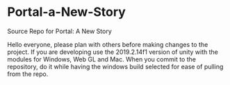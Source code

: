 # Portal-a-New-Story
Source Repo for Portal: A New Story

Hello everyone,
please plan with others before making changes to the project.
If you are developing use the 2019.2.14f1 version of unity with the modules for Windows, Web GL and Mac.
When you commit to the repository, do it while having the windows build selected for ease of pulling from the repo.
